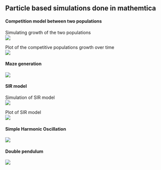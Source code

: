 ## Particle based simulations done in mathemtica

#### Competition model between two populations

Simulating growth of the two populations  
![](https://github.com/yakeen15/amps/blob/main/senior/Particle-based-simulations-main/Competition%20model/New%20folder/test_gif(1).gif)

Plot of the competitive populations growth over time  
![](https://github.com/yakeen15/amps/blob/main/senior/Particle-based-simulations-main/Competition%20model/New%20folder/test_gif(2).gif)  

#### Maze generation  
![](https://github.com/yakeen15/amps/blob/main/senior/Particle-based-simulations-main/Maze%20generation/test_gif(2).gif)  

#### SIR model  

Simulation of SIR model  
![](https://github.com/yakeen15/amps/blob/main/senior/Particle-based-simulations-main/SIR%20model%20simulation/SIR_sim.gif)  

Plot of SIR model  
![](https://github.com/yakeen15/amps/blob/main/senior/Particle-based-simulations-main/SIR%20model%20simulation/SIR_model.gif)  

#### Simple Harmonic Oscillation  
![](https://github.com/yakeen15/amps/blob/main/senior/Particle-based-simulations-main/Simple%20harmonic%20oscillation/anim/SHO%20visualization.gif)  

#### Double pendulum  
![](https://github.com/yakeen15/amps/blob/main/senior/Particle-based-simulations-main/Simple%20harmonic%20oscillation/anim/Double%20Pendulum%20visual.gif)  
